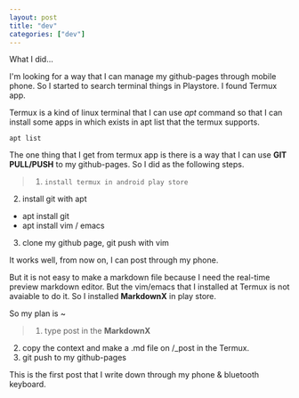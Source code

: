 ```yaml
---
layout: post
title: "dev"
categories: ["dev"]
---
```


What I did...

I'm looking for a way that I can manage my github-pages through mobile phone.
So I started to search terminal things in Playstore. I found Termux app.

Termux is a kind of linux terminal that I can use *apt* command so that I can install some apps in which exists in apt list that the termux supports.

```
apt list
```

The one thing that I get from termux app  is there is a way that I can use **GIT PULL/PUSH** to my github-pages.
So I did as the following steps.

> 1.     install termux in android play store
2. install git with apt 
 - apt install git
 - apt install vim / emacs
3. clone my github page, git push with vim

It works well, from now on, I can post through my phone. 

But it is not easy to make a markdown file because I need the real-time preview markdown editor. But the vim/emacs that I installed at Termux is not avaiable to do it.
So I installed **MarkdownX** in play store.

So my plan is ~
> 1.  type post in the **MarkdownX**
2. copy the context and make a .md file on /_post  in the Termux.
3.  git push to my github-pages


This is the first post that I write down through my phone & bluetooth keyboard.

